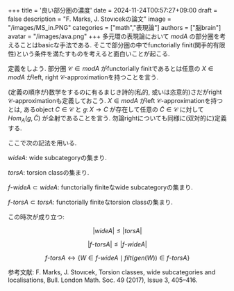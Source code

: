 +++
title = '良い部分圏の濃度'
date = 2024-11-24T00:57:27+09:00
draft = false
description = "F. Marks, J. Stovıcekの論文"
image = "/images/MS_in.PNG"
categories = ["math","表現論"]
authors = ["脳brain"]
avatar = "/images/ava.png"
+++
多元環の表現論において $modA$ の部分圏を考えることはbasicな手法である.
そこで部分圏の中でfunctorially finit(関手的有限性)という条件を満たすものを考えると面白いことが起こる.

定義をしよう. 部分圏 $\mathcal{C}\in modA$ がfunctorially finitであるとは任意の $X\in modA$ がleft, right $\mathcal{C}$-approximationを持つことを言う.

(定義の順序が)数学をするのに有るまじき詩的(私的, 或いは恣意的)さだがright $\mathcal{C}$-approximationも定義しておこう. $X\in modA$ がleft $\mathcal{C}$-approximationを持つとは, あるobject $C\in \mathcal{C}$ と $g\colon X\to C$ が存在して任意の $\tilde{C}\in\mathcal{C}$ に対して $Hom_{A}(g,\tilde{C})$ が全射であることを言う. 勿論rightについても同様に(双対的に)定義する.

ここで次の記法を用いる.

$wideA\colon$ wide subcategoryの集まり.

$torsA\colon$ torsion classの集まり.

$f$-$wideA\subset wideA\colon$ functorially finiteなwide subcategoryの集まり.

$f$-$torsA\subset torsA\colon$ functorially finiteなtorsion classの集まり.

この時次が成り立つ:

$$|wideA| \le |torsA|$$

$$|f\text{-}torsA| \le |f\text{-}wideA|$$

$$f\text{-}torsA \leftrightarrow \lbrace W\in f\text{-}wideA \mid filt(gen(W))\in f\text{-}torsA\rbrace $$

参考文献:
F. Marks, J. Stovıcek, Torsion classes, wide subcategories and localisations, Bull. London Math. Soc. 49
(2017), Issue 3, 405–416.